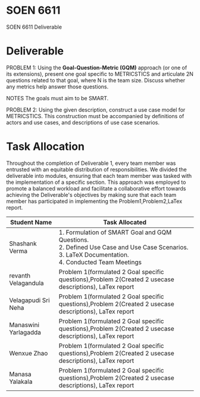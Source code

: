 # SOEN 6611
SOEN 6611 Deliverable

# Deliverable

PROBLEM 1: Using the **Goal-Question-Metric (GQM)** approach (or one of its extensions), present one goal specific to METRICSTICS and articulate 2N questions related to that goal, where N is the team size. Discuss whether any metrics help answer those questions. 

NOTES The goals must aim to be SMART. 

PROBLEM 2: Using the given description, construct a use case model for METRICSTICS. This construction must be accompanied by definitions of actors and use cases, and descriptions of use case scenarios.

# Task Allocation

Throughout the completion of Deliverable 1, every team member was entrusted with an equitable distribution of responsibilities. We divided the deliverable into modules, ensuring that each team member was tasked with the implementation of a specific section. This approach was employed to promote a balanced workload and facilitate a collaborative effort towards achieving the Deliverable's objectives by making sure that each team member has participated in implementing the Problem1,Problem2,LaTex report.

| Student Name  | Task Allocated |
| -------- | -------- |
| Shashank Verma   | 1. Formulation of SMART Goal and GQM Questions.<br>2. Defined Use Case and Use Case Scenarios.<br>3. LaTeX Documentation.<br>4. Conducted Team Meetings|
| revanth Velagandula   | Problem 1(formulated 2 Goal specific questions),Problem 2(Created 2 usecase descriptions), LaTex report   |
| Velagapudi Sri Neha   | Problem 1(formulated 2 Goal specific questions),Problem 2(Created 2 usecase descriptions), LaTex report  |
|Manaswini Yarlagadda | Problem 1(formulated 2 Goal specific questions),Problem 2(Created 2 usecase descriptions), LaTex report|
| Wenxue Zhao| Problem 1(formulated 2 Goal specific questions),Problem 2(Created 2 usecase descriptions), LaTex report|
|  Manasa Yalakala| Problem 1(formulated 2 Goal specific questions),Problem 2(Created 2 usecase descriptions), LaTex report|



